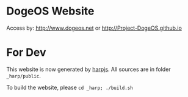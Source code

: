 DogeOS Website
========================

Access by: <http://www.dogeos.net> or <http://Project-DogeOS.github.io>

For Dev
========================

This website is now generated by [harpjs](http://harpjs.com/). All sources are in folder `_harp/public`.

To build the website, please `cd _harp; ./build.sh`
